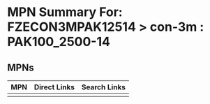 



# MPN Summary For: FZECON3MPAK12514 > con-3m : PAK100_2500-14

## MPNs
  

|MPN|Direct Links|Search Links|
| :--- | :--- | :--- |
||||
